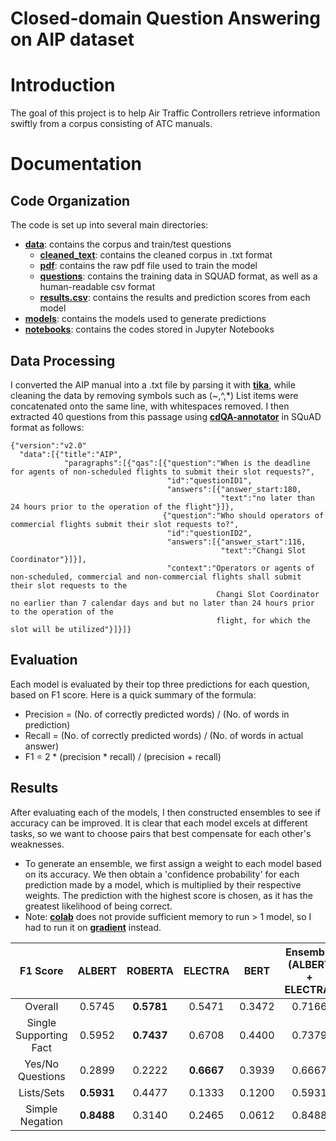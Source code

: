 # Closed-domain Question Answering on AIP dataset

# Introduction

The goal of this project is to help Air Traffic Controllers retrieve information swiftly from a corpus consisting of ATC manuals.

# Documentation

## Code Organization

The code is set up into several main directories:

- [**data**](https://github.com/TanJiaTing/AIP/tree/master/data): contains the corpus and train/test questions
  - [**cleaned_text**](https://github.com/TanJiaTing/AIP/tree/master/data/cleaned_text): contains the cleaned corpus in .txt format
  - [**pdf**](https://github.com/TanJiaTing/AIP/tree/master/data/pdf): contains the raw pdf file used to train the model
  - [**questions**](https://github.com/TanJiaTing/AIP/tree/master/data/questions): contains the training data in SQUAD format, as well as a human-readable csv format
  - [**results.csv**](https://github.com/TanJiaTing/AIP/blob/master/data/results.csv): contains the results and prediction scores from each model
- [**models**](https://github.com/TanJiaTing/AIP/tree/master/models): contains the models used to generate predictions
- [**notebooks**](https://github.com/TanJiaTing/AIP/tree/master/notebooks): contains the codes stored in Jupyter Notebooks

## Data Processing
I converted the AIP manual into a .txt file by parsing it with [**tika**](https://tika.apache.org/1.6/api/org/apache/tika/parser/Parser.html), while cleaning the data by removing symbols such as (~,^,\*) List items were concatenated onto the same line, with whitespaces removed.
I then extracted 40 questions from this passage using [**cdQA-annotator**](https://github.com/cdqa-suite/cdQA-annotator) in SQuAD format as follows:
```
{"version":"v2.0"
  "data":[{"title":"AIP",
            "paragraphs":[{"qas":[{"question":"When is the deadline for agents of non-scheduled flights to submit their slot requests?",
                                   "id":"questionID1",
                                   "answers":[{"answer_start:180,
                                               "text":"no later than 24 hours prior to the operation of the flight"}]},
                                  {"question":"Who should operators of commercial flights submit their slot requests to?",
                                   "id":"questionID2",
                                   "answers":[{"answer_start":116,
                                               "text":"Changi Slot Coordinator"}]}],
                                   "context":"Operators or agents of non-scheduled, commercial and non-commercial flights shall submit their slot requests to the 
                                              Changi Slot Coordinator no earlier than 7 calendar days and but no later than 24 hours prior to the operation of the
                                              flight, for which the slot will be utilized"}]}]}
```
## Evaluation
Each model is evaluated by their top three predictions for each question, based on F1 score. Here is a quick summary of the formula:
- Precision = (No. of correctly predicted words) / (No. of words in prediction)
- Recall = (No. of correctly predicted words) / (No. of words in actual answer)
- F1 = 2 * (precision * recall) / (precision + recall)

## Results
After evaluating each of the models, I then constructed ensembles to see if accuracy can be improved. It is clear that each model excels at different tasks, so we want to choose pairs that best compensate for each other's weaknesses.
- To generate an ensemble, we first assign a weight to each model based on its accuracy. We then obtain a 'confidence probability' for each prediction made by a model, which is multiplied by their respective weights. The prediction with the highest score is chosen, as it has the greatest likelihood of being correct. 
- Note: [**colab**](https://colab.research.google.com) does not provide sufficient memory to run > 1 model, so I had to run it on [**gradient**](https://gradient.paperspace.com/notebooks) instead.

| F1 Score                |  ALBERT  | ROBERTA  |  ELECTRA |   BERT   | Ensemble (ALBERT + ELECTRA)  | Ensemble (ALBERT + ROBERTA)  |
|:-----------------------:|:--------:|:--------:|:--------:|:--------:|:----------------------------:|:----------------------------:|
| Overall                 |  0.5745  |**0.5781**|  0.5471  | 0.3472   |           0.7166             |           0.6890             | 
| Single Supporting Fact  |  0.5952  |**0.7437**|  0.6708  | 0.4400   |           0.7379             |           0.7640             |          
| Yes/No Questions        |  0.2899  |  0.2222  |**0.6667**| 0.3939   |           0.6667             |           0.2962             |
| Lists/Sets              |**0.5931**|  0.4477  |  0.1333  | 0.1200   |           0.5931             |           0.6594             |
| Simple Negation         |**0.8488**|  0.3140  |  0.2465  | 0.0612   |           0.8488             |           0.8721             |


